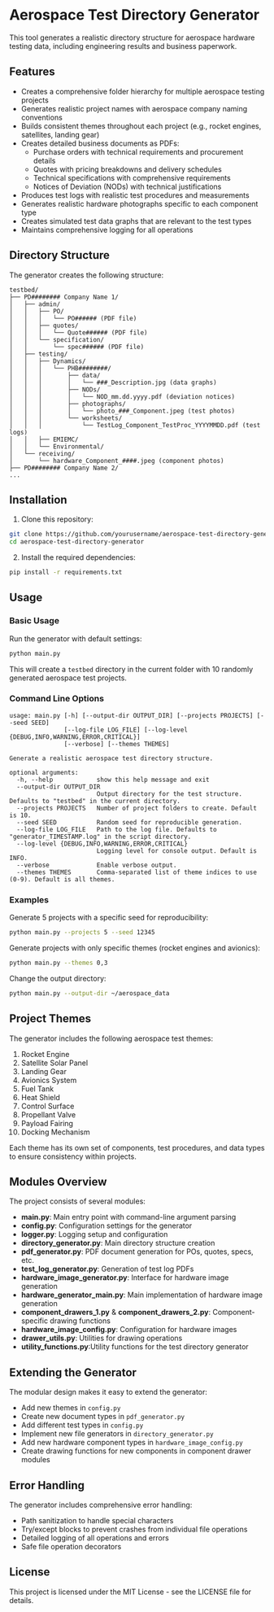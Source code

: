 # Aerospace Test Directory Generator

This tool generates a realistic directory structure for aerospace hardware testing data, including engineering results and business paperwork.

## Features

- Creates a comprehensive folder hierarchy for multiple aerospace testing projects
- Generates realistic project names with aerospace company naming conventions
- Builds consistent themes throughout each project (e.g., rocket engines, satellites, landing gear)
- Creates detailed business documents as PDFs:
  - Purchase orders with technical requirements and procurement details
  - Quotes with pricing breakdowns and delivery schedules
  - Technical specifications with comprehensive requirements
  - Notices of Deviation (NODs) with technical justifications
- Produces test logs with realistic test procedures and measurements
- Generates realistic hardware photographs specific to each component type
- Creates simulated test data graphs that are relevant to the test types
- Maintains comprehensive logging for all operations

## Directory Structure

The generator creates the following structure:

```
testbed/
├── PD######## Company Name 1/
│   ├── admin/
│   │   ├── PO/
│   │   │   └── PO###### (PDF file)
│   │   ├── quotes/
│   │   │   └── Quote###### (PDF file)
│   │   └── specification/
│   │       └── spec###### (PDF file)
│   ├── testing/
│   │   ├── Dynamics/
│   │   │   └── PHB########/
│   │   │       ├── data/
│   │   │       │   └── ###_Description.jpg (data graphs)
│   │   │       ├── NODs/
│   │   │       │   └── NOD_mm.dd.yyyy.pdf (deviation notices)
│   │   │       ├── photographs/
│   │   │       │   └── photo_###_Component.jpeg (test photos)
│   │   │       └── worksheets/
│   │   │           └── TestLog_Component_TestProc_YYYYMMDD.pdf (test logs)
│   │   ├── EMIEMC/
│   │   └── Environmental/
│   └── receiving/
│       └── hardware_Component_####.jpeg (component photos)
├── PD######## Company Name 2/
...
```

## Installation

1. Clone this repository:
```bash
git clone https://github.com/yourusername/aerospace-test-directory-generator.git
cd aerospace-test-directory-generator
```

2. Install the required dependencies:
```bash
pip install -r requirements.txt
```

## Usage

### Basic Usage

Run the generator with default settings:

```bash
python main.py
```

This will create a `testbed` directory in the current folder with 10 randomly generated aerospace test projects.

### Command Line Options

```
usage: main.py [-h] [--output-dir OUTPUT_DIR] [--projects PROJECTS] [--seed SEED]
               [--log-file LOG_FILE] [--log-level {DEBUG,INFO,WARNING,ERROR,CRITICAL}]
               [--verbose] [--themes THEMES]

Generate a realistic aerospace test directory structure.

optional arguments:
  -h, --help            show this help message and exit
  --output-dir OUTPUT_DIR
                        Output directory for the test structure. Defaults to "testbed" in the current directory.
  --projects PROJECTS   Number of project folders to create. Default is 10.
  --seed SEED           Random seed for reproducible generation.
  --log-file LOG_FILE   Path to the log file. Defaults to "generator_TIMESTAMP.log" in the script directory.
  --log-level {DEBUG,INFO,WARNING,ERROR,CRITICAL}
                        Logging level for console output. Default is INFO.
  --verbose             Enable verbose output.
  --themes THEMES       Comma-separated list of theme indices to use (0-9). Default is all themes.
```

### Examples

Generate 5 projects with a specific seed for reproducibility:
```bash
python main.py --projects 5 --seed 12345
```

Generate projects with only specific themes (rocket engines and avionics):
```bash
python main.py --themes 0,3
```

Change the output directory:
```bash
python main.py --output-dir ~/aerospace_data
```

## Project Themes

The generator includes the following aerospace test themes:

1. Rocket Engine
2. Satellite Solar Panel
3. Landing Gear
4. Avionics System
5. Fuel Tank
6. Heat Shield
7. Control Surface
8. Propellant Valve
9. Payload Fairing
10. Docking Mechanism

Each theme has its own set of components, test procedures, and data types to ensure consistency within projects.

## Modules Overview

The project consists of several modules:

- **main.py**: Main entry point with command-line argument parsing
- **config.py**: Configuration settings for the generator
- **logger.py**: Logging setup and configuration
- **directory_generator.py**: Main directory structure creation
- **pdf_generator.py**: PDF document generation for POs, quotes, specs, etc.
- **test_log_generator.py**: Generation of test log PDFs
- **hardware_image_generator.py**: Interface for hardware image generation
- **hardware_generator_main.py**: Main implementation of hardware image generation
- **component_drawers_1.py** & **component_drawers_2.py**: Component-specific drawing functions
- **hardware_image_config.py**: Configuration for hardware images
- **drawer_utils.py**: Utilities for drawing operations
- **utility_functions.py**:Utility functions for the test directory generator

## Extending the Generator

The modular design makes it easy to extend the generator:

- Add new themes in `config.py`
- Create new document types in `pdf_generator.py`
- Add different test types in `config.py`
- Implement new file generators in `directory_generator.py`
- Add new hardware component types in `hardware_image_config.py`
- Create drawing functions for new components in component drawer modules

## Error Handling

The generator includes comprehensive error handling:
- Path sanitization to handle special characters
- Try/except blocks to prevent crashes from individual file operations
- Detailed logging of all operations and errors
- Safe file operation decorators

## License

This project is licensed under the MIT License - see the LICENSE file for details.
